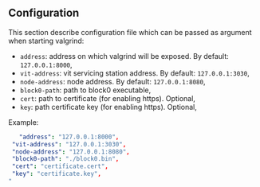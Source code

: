 ## Configuration

This section describe configuration file which can be passed as argument when starting valgrind:

- `address`: address on which valgrind will be exposed. By default: `127.0.0.1:8000`,
- `vit-address`: vit servicing station address. By default: `127.0.0.1:3030`,
- `node-address`: node address.  By default: `127.0.0.1:8080`,
- `block0-path`: path to block0 executable,
- `cert`: path to certificate (for enabling https). Optional,
- `key`: path certificate key (for enabling https). Optional,

Example:

```yaml
   "address": "127.0.0.1:8000",
 "vit-address": "127.0.0.1:3030",
 "node-address": "127.0.0.1:8080",
 "block0-path": "./block0.bin",
 "cert": "certificate.cert",
 "key": "certificate.key",
"
```
